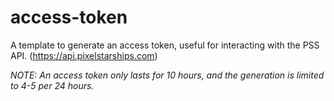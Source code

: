 # access-token
A template to generate an access token, useful for interacting with the PSS API. (https://api.pixelstarships.com)

*NOTE: An access token only lasts for 10 hours, and the generation is limited to 4-5 per 24 hours.*
